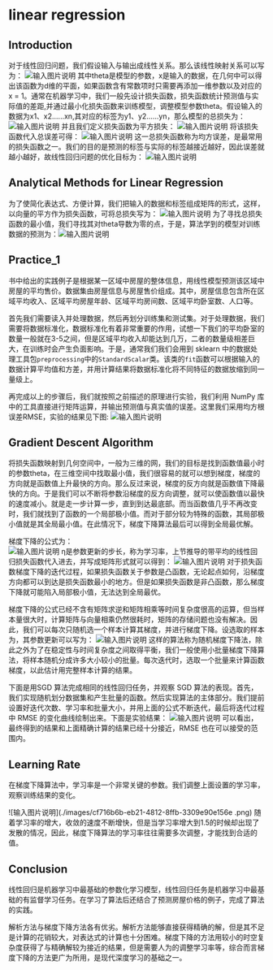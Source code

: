 ﻿#  linear regression

##  Introduction
对于线性回归问题，我们假设输入与输出成线性关系。那么该线性映射关系可以写为：
![输入图片说明](./imags/81008ff2-e8ec-41ed-baa4-aaf68de73824.png)
其中theta是模型的参数，x是输入的数据，在几何中可以得出该函数为d维的平面，如果函数含有常数项时只需要再添加一维参数以及对应的x = 1。通常在机器学习中，我们一般先设计损失函数，损失函数统计预测值与实际值的差距,并通过最小化损失函数来训练模型，调整模型参数theta。假设输入的数据为x1、x2......xn,其对应的标签为y1、y2......yn，那么模型的总损失为：
![输入图片说明](./images/4a3dd043-3fe2-41bf-ba49-e182b85d77f0.png)
并且我们定义损失函数为平方损失：
![输入图片说明](./images/ac97fa39-42f8-466b-a0a0-8d5657b0b310.png)
将该损失函数代入总误差可得：
![输入图片说明](./images/b0b00f35-45fe-4dbf-a204-5b015cb45345.png)
这一总损失函数称为均方误差，是最常用的损失函数之一。我们的目的是预测的标签与实际的标签越接近越好，因此误差就越小越好，故线性回归问题的优化目标为：
![输入图片说明](./images/cf716b6b-eb21-4812-8ffb-3309e90e156e.png)


## Analytical Methods for Linear Regression
为了使简化表达式、方便计算，我们把输入的数据和标签组成矩阵的形式，这样，以向量的平方作为损失函数，可将总损失写为：
![输入图片说明](./images/03cb5742-b708-49e6-8330-a7a5c418e192.png)
为了寻找总损失函数的最小值，我们寻找其对theta导数为零的点，于是，算法学到的模型对训练数据的预测为：![输入图片说明](./images/)


##  Practice_1
书中给出的实践例子是根据某一区域中房屋的整体信息，用线性模型预测该区域中房屋的平均售价。数据集由房屋信息与房屋售价组成。其中，房屋信息包含所在区域平均收入、区域平均房屋年龄、区域平均房间数、区域平均卧室数、人口等。

首先我们需要读入并处理数据，然后再划分训练集和测试集。对于处理数据，我们需要将数据标准化，数据标准化有着非常重要的作用，试想一下我们的平均卧室的数量一般就在3-5之间，但是区域平均收入却能达到几万，二者的数量级相差巨大，在训练时会产生负面影响。于是，通常我们我们会用到 sklearn 中的数据处理工具包`preprocessing`中的`StandardScalar`类。该类的`fit`函数可以根据输入的数据计算平均值和方差，并用计算结果将数据标准化将不同特征的数据放缩到同一量级上。

再完成以上的步骤后，我们就按照之前描述的原理进行实验，我们利用 NumPy 库中的工具直接进行矩阵运算，并输出预测值与真实值的误差。这里我们采用均方根误差RMSE，实验的结果见下图:
![输入图片说明](./images/657d5384-ffdf-49e3-8a40-878b6b07f4f6.png)
##  Gradient Descent Algorithm
将损失函数映射到几何空间中，一般为三维的网，我们的目标是找到函数值最小时的参数theta，在三维空间中找取最小值，我们很容易的就可以想到梯度，梯度的方向就是函数值上升最快的方向。那么反过来说，梯度的反方向就是函数值下降最快的方向。于是我们可以不断将参数沿梯度的反方向调整，就可以使函数值以最快的速度减小。就是走一步计算一步，直到到达最底部。而当函数值几乎不再改变时，我们就找到了函数的一个局部极小值。而对于部分较为特殊的函数，其局部极小值就是其全局最小值。在此情况下，梯度下降算法最后可以得到全局最优解。

梯度下降的公式为：  
![输入图片说明](./images/de351769-5030-4cd7-82bf-cbf099e20793.png)
η是参数更新的步长，称为学习率，上节推导的带平均的线性回归损失函数代入进去，并写成矩阵形式就可以得到：
![输入图片说明](./images/427d868b-e992-4239-94a3-7902aa0f740a.png)
对于损失函数梯度下降的迭代过程，如果损失函数关于参数是凸函数，无论起点如何，沿梯度方向都可以到达是损失函数最小的地方。但是如果损失函数是非凸函数，那么梯度下降就可能陷入局部极小值，无法达到全局最优。

梯度下降的公式已经不含有矩阵求逆和矩阵相乘等时间复杂度很高的运算，但当样本量很大时，计算矩阵与向量相乘仍然很耗时，矩阵的存储问题也没有解决。因此，我们可以每次只随机选一个样本计算其梯度，并进行梯度下降。设选取的样本为，其参数更新可以写为：
![输入图片说明](./images/ac97fa39-42f8-466b-a0a0-8d5657b0b310.png)
这样的算法称为随机梯度下降法，除此之外为了在稳定性与时间复杂度之间取得平衡，我们一般使用小批量梯度下降算法，将样本随机分成许多大小较小的批量。每次迭代时，选取一个批量来计算函数梯度，以此估计用完整样本计算的结果。

下面是用SGD 算法完成相同的线性回归任务，并观察 SGD 算法的表现。首先，我们实现随机划分数据集和产生批量的函数。然后实现算法的主体部分。我们提前设置好迭代次数、学习率和批量大小，并用上面的公式不断迭代，最后将迭代过程中 RMSE 的变化曲线绘制出来。下面是实验结果：
![输入图片说明](./imags/b0b00f35-45fe-4dbf-a204-5b015cb45345.png)
可以看出，最终得到的结果和上面精确计算的结果已经十分接近，RMSE 也在可以接受的范围内。

##  Learning Rate
在梯度下降算法中，学习率是一个非常关键的参数。我们调整上面设置的学习率，观察训练结果的变化。

![输入图片说明](./images/cf716b6b-eb21-4812-8ffb-3309e90e156e .png)
随着学习率的增大，收敛的速度不断增快，但是当学习率增大到1.5的时候却出现了发散的情况，因此，梯度下降算法的学习率往往需要多次调整，才能找到合适的值。

##  Conclusion
线性回归是机器学习中最基础的参数化学习模型，线性回归任务是机器学习中最基础的有监督学习任务。在学习了算法后还结合了预测房屋价格的例子，完成了算法的实践。

解析方法与梯度下降方法各有优劣。解析方法能够直接获得精确的解，但是其不足是计算的花销较大，对表达式的计算也十分困难。梯度下降的方法用较小的时空复杂度获得了与精确解较为接近的结果，但是需要人为的调整学习率等，综合而言梯度下降的方法更广为所用，是现代深度学习的基础之一。



